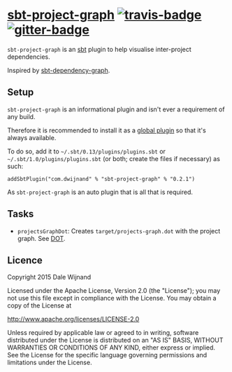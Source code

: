 # [sbt-project-graph][] [![travis-badge][]][travis] [![gitter-badge][]][gitter]

[sbt-project-graph]:  https://github.com/dwijnand/sbt-project-graph
[travis]:          https://travis-ci.org/dwijnand/sbt-project-graph
[travis-badge]:    https://travis-ci.org/dwijnand/sbt-project-graph.svg?branch=master
[gitter]:              https://gitter.im/dwijnand/sbt-project-graph
[gitter-badge]: https://badges.gitter.im/dwijnand/sbt-project-graph.svg

`sbt-project-graph` is an [sbt](http://www.scala-sbt.org/) plugin to help visualise inter-project dependencies.

Inspired by [sbt-dependency-graph](https://github.com/jrudolph/sbt-dependency-graph).

## Setup

  [Global plugins]: http://www.scala-sbt.org/0.13/tutorial/Using-Plugins.html#Global+plugins

`sbt-project-graph` is an informational plugin and isn't ever a requirement of any build.

Therefore it is recommended to install it as a [global plugin][Global plugins] so that it's always available.

To do so, add it to `~/.sbt/0.13/plugins/plugins.sbt` or `~/.sbt/1.0/plugins/plugins.sbt` (or both; create the
files if necessary) as such:

    addSbtPlugin("com.dwijnand" % "sbt-project-graph" % "0.2.1")

As `sbt-project-graph` is an auto plugin that is all that is required.

## Tasks

  [DOT]: https://en.wikipedia.org/wiki/DOT_(graph_description_language)

* `projectsGraphDot`: Creates `target/projects-graph.dot` with the project graph. See [DOT][].

## Licence

Copyright 2015 Dale Wijnand

Licensed under the Apache License, Version 2.0 (the "License");
you may not use this file except in compliance with the License.
You may obtain a copy of the License at

  http://www.apache.org/licenses/LICENSE-2.0

Unless required by applicable law or agreed to in writing, software
distributed under the License is distributed on an "AS IS" BASIS,
WITHOUT WARRANTIES OR CONDITIONS OF ANY KIND, either express or implied.
See the License for the specific language governing permissions and
limitations under the License.
